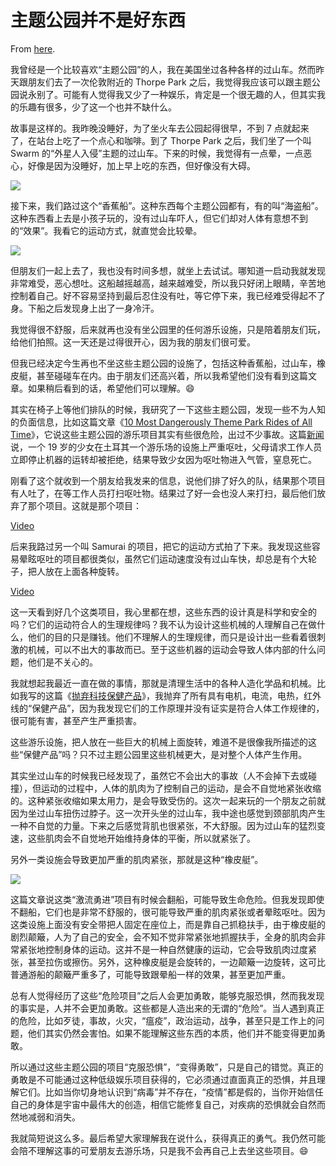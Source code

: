 # 主题公园并不是好东西

From [here](https://yinwang1.substack.com/p/bed).

我曾经是一个比较喜欢“主题公园”的人，我在美国坐过各种各样的过山车。然而昨天跟朋友们去了一次伦敦附近的 Thorpe Park 之后，我觉得我应该可以跟主题公园说永别了。可能有人觉得我又少了一种娱乐，肯定是一个很无趣的人，但其实我的乐趣有很多，少了这一个也并不缺什么。

故事是这样的。我昨晚没睡好，为了坐火车去公园起得很早，不到 7 点就起来了，在站台上吃了一个点心和咖啡。到了 Thorpe Park 之后，我们坐了一个叫 Swarm 的“外星人入侵”主题的过山车。下来的时候，我觉得有一点晕，一点恶心，好像是因为没睡好，加上早上吃的东西，但好像没有大碍。

![](https://substackcdn.com/image/fetch/w_1456,c_limit,f_auto,q_auto:good,fl_progressive:steep/https%3A%2F%2Fsubstack-post-media.s3.amazonaws.com%2Fpublic%2Fimages%2F3a90c918-d029-479c-a4fd-aee8607543ef_640x480.jpeg)

接下来，我们路过这个“香蕉船”。这种东西每个主题公园都有，有的叫“海盗船”。这种东西看上去是小孩子玩的，没有过山车吓人，但它们却对人体有意想不到的“效果”。我看它的运动方式，就直觉会比较晕。

![](https://substackcdn.com/image/fetch/w_1456,c_limit,f_auto,q_auto:good,fl_progressive:steep/https%3A%2F%2Fsubstack-post-media.s3.amazonaws.com%2Fpublic%2Fimages%2F2ab03793-6fbc-49ae-892f-ee8af4785f53_640x480.jpeg)

但朋友们一起上去了，我也没有时间多想，就坐上去试试。哪知道一启动我就发现非常难受，恶心想吐。这船越摇越高，越来越难受，所以我只好闭上眼睛，辛苦地控制着自己。好不容易坚持到最后忍住没有吐，等它停下来，我已经难受得起不了身。下船之后发现身上出了一身冷汗。

我觉得很不舒服，后来就再也没有坐公园里的任何游乐设施，只是陪着朋友们玩，给他们拍照。这一天还是过得很开心，因为我的朋友们很可爱。

但我已经决定今生再也不坐这些主题公园的设施了，包括这种香蕉船，过山车，橡皮艇，甚至碰碰车在内。由于朋友们还高兴着，所以我希望他们没有看到这篇文章。如果稍后看到的话，希望他们可以理解。😄

<span>其实在椅子上等他们排队的时候，我研究了一下这些主题公园，发现一些不为人知的负面信息，比如这篇文章《</span>[10 Most Dangerously Theme Park Rides of All Time](https://www.chilloutpoint.com/misc/10-most-dangerously-theme-park-rides-of-all-time.html)<span>》，它说这些主题公园的游乐项目其实有些很危险，出过不少事故。这篇</span>[新闻](https://www.mirror.co.uk/news/world-news/teen-chokes-death-vomit-during-24895185)<span>说，一个 19 岁的少女在土耳其一个游乐场的设施上严重呕吐，父母请求工作人员立即停止机器的运转却被拒绝，结果导致少女因为呕吐物进入气管，窒息死亡。</span>

刚看了这个就收到一个朋友给我发来的信息，说他们排了好久的队，结果那个项目有人吐了，在等工作人员打扫呕吐物。结果过了好一会也没人来打扫，最后他们放弃了那个项目。这就是那个项目：

[Video](https://www.youtube-nocookie.com/embed/9HpxwmzJOOM)

后来我路过另一个叫 Samurai 的项目，把它的运动方式拍了下来。我发现这些容易晕眩呕吐的项目都很类似，虽然它们运动速度没有过山车快，却总是有个大轮子，把人放在上面各种旋转。

[Video](https://www.youtube-nocookie.com/embed/zkHhaV_lkYE)

这一天看到好几个这类项目，我心里都在想，这些东西的设计真是科学和安全的吗？它们的运动符合人的生理规律吗？我不认为设计这些机械的人理解自己在做什么，他们的目的只是赚钱。他们不理解人的生理规律，而只是设计出一些看着很刺激的机械，可以不出大的事故而已。至于这些机器的运动会导致人体内部的什么问题，他们是不关心的。

<span>我就想起我最近一直在做的事情，那就是清理生活中的各种人造化学品和机械。比如我写的这篇《</span>[抛弃科技保健产品](https://yinwang1.substack.com/p/5bc)<span>》，我抛弃了所有具有电机，电流，电热，红外线的“保健产品”，因为我发现它们的工作原理并没有证实是符合人体工作规律的，很可能有害，甚至产生严重损害。</span>

这些游乐设施，把人放在一些巨大的机械上面旋转，难道不是很像我所描述的这些“保健产品”吗？只不过主题公园里这些机械更大，是对整个人体产生作用。

其实坐过山车的时候我已经发现了，虽然它不会出大的事故（人不会掉下去或碰撞），但运动的过程中，人体的肌肉为了控制自己的运动，是会不自觉地紧张收缩的。这种紧张收缩如果太用力，是会导致受伤的。这次一起来玩的一个朋友之前就因为坐过山车扭伤过脖子。这一次开头坐的过山车，我中途也感觉到颈部肌肉产生一种不自觉的力量。下来之后感觉背肌也很紧张，不大舒服。因为过山车的猛烈变速，这些肌肉会不自觉地开始维持身体的平衡，所以就紧张了。

另外一类设施会导致更加严重的肌肉紧张，那就是这种“橡皮艇”。

![](https://substackcdn.com/image/fetch/w_1456,c_limit,f_auto,q_auto:good,fl_progressive:steep/https%3A%2F%2Fsubstack-post-media.s3.amazonaws.com%2Fpublic%2Fimages%2Fd122b076-fbc0-41f8-b756-c870e48fdb1e_380x640.jpeg)

这篇文章说这类“激流勇进”项目有时候会翻船，可能导致生命危险。但我发现即使不翻船，它们也是非常不舒服的，很可能导致严重的肌肉紧张或者晕眩呕吐。因为这类设施上面没有安全带把人固定在座位上，而是靠自己抓稳扶手，由于橡皮艇的剧烈颠簸，人为了自己的安全，会不知不觉非常紧张地抓握扶手，全身的肌肉会非常紧张地控制身体的运动。这并不是一种自然健康的运动，它会导致肌肉过度紧张，甚至拉伤或擦伤。另外，这种橡皮艇是会旋转的，一边颠簸一边旋转，这可比普通游船的颠簸严重多了，可能导致跟晕船一样的效果，甚至更加严重。

总有人觉得经历了这些“危险项目”之后人会更加勇敢，能够克服恐惧，然而我发现的事实是，人并不会更加勇敢。这些都是人造出来的无谓的“危险”。当人遇到真正的危险，比如歹徒，事故，火灾，“瘟疫”，政治运动，战争，甚至只是工作上的问题，他们其实仍然会害怕。如果不能理解这些东西的本质，他们并不能变得更加勇敢。

所以通过这些主题公园的项目“克服恐惧”，“变得勇敢”，只是自己的错觉。真正的勇敢是不可能通过这种低级娱乐项目获得的，它必须通过直面真正的恐惧，并且理解它们。比如当你切身地认识到“病毒”并不存在，“疫情”都是假的，当你开始信任自己的身体是宇宙中最伟大的创造，相信它能修复自己，对疾病的恐惧就会自然而然地减弱和消失。

我就简短说这么多。最后希望大家理解我在说什么，获得真正的勇气。我仍然可能会陪不理解这事的可爱朋友去游乐场，只是我不会再自己上去坐这些项目。😄
